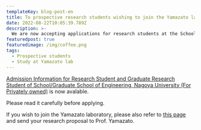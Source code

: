 ```yaml
---
templateKey: blog-post-en
title: To prospective research students wishing to join the Yamazato laboratory
date: 2022-08-22T10:05:39.789Z
description: >-
  We are now accepting applications for research students at the School of Engineering/Graduate School of Engineering, Nagoya University.
featuredpost: true
featuredimage: /img/coffee.png
tags:
  - Prospective students
  - Study at Yamazato lab
---
```


[Admission Information for Research Student and Graduate Research Student of School/Graduate School of Engineering, Nagoya University (For Privately owned)](https://int-office.engg.nagoya-u.ac.jp/prospectivestudents/rs/) is now avalable.

Please read it carefully before applying.

If you wish to join the Yamazato laboratory, please also refer to [this page](/en/Prospective-students/) and send your research proposal to Prof. Yamazato.
